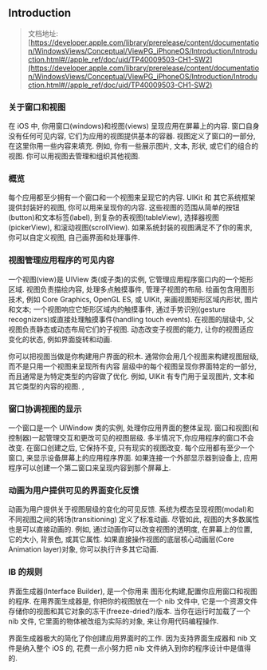 ## Introduction

>文档地址: 
[https://developer.apple.com/library/prerelease/content/documentation/WindowsViews/Conceptual/ViewPG_iPhoneOS/Introduction/Introduction.html#//apple_ref/doc/uid/TP40009503-CH1-SW2](https://developer.apple.com/library/prerelease/content/documentation/WindowsViews/Conceptual/ViewPG_iPhoneOS/Introduction/Introduction.html#//apple_ref/doc/uid/TP40009503-CH1-SW2)

### **关于窗口和视图**

  在 iOS 中, 你用窗口(windows)和视图(views) 呈现应用在屏幕上的内容. 窗口自身没有任何可见内容, 它们为应用的视图提供基本的容器. 视图定义了窗口的一部分, 在这里你用一些内容来填充. 例如, 你有一些展示图片, 文本, 形状, 或它们的组合的视图. 你可以用视图去管理和组织其他视图. 

### 概览

  每个应用都至少拥有一个窗口和一个视图来呈现它的内容. 
UIKit 和 其它系统框架提供封装好的视图, 你可以用来呈现你的内容. 
  这些视图的范围从简单的按钮(button)和文本标签(label), 到复杂的表视图(tableView), 选择器视图(pickerView), 和滚动视图(scrollView). 
  如果系统封装的视图满足不了你的需求, 你可以自定义视图, 自己画界面和处理事件. 

### 视图管理应用程序的可见内容

  一个视图(view)是 UIView 类(或子类)的实例, 它管理应用程序窗口内的一个矩形区域. 
  视图负责描绘内容, 处理多点触摸事件, 管理子视图的布局. 
  绘画包含用图形技术, 例如 Core Graphics,  OpenGL ES,  或 UIKit, 来画视图矩形区域内形状, 图片和文本;
  一个视图响应它矩形区域内的触摸事件,  通过手势识别(gesture recognizers)或直接处理触摸事件(handling touch events). 
  在视图的层级中, 父视图负责静态或动态布局它们的子视图. 
  动态改变子视图的能力, 让你的视图适应变化的状态, 例如界面旋转和动画. 
 
你可以把视图当做是你构建用户界面的积木. 
 通常你会用几个视图来构建视图层级,  而不是只用一个视图来呈现所有内容
  层级中的每个视图呈现你界面特定的一部分, 而且通常是为特定类型的内容做了优化. 
例如,  UIKit 有专门用于呈现图片, 文本和其它类型的内容的视图. ,  


### 窗口协调视图的显示

一个窗口是一个 UIWindow 类的实例,  处理你应用界面的整体呈现.
窗口和视图(和控制器)一起管理交互和更改可见的视图层级.
多半情况下,你应用程序的窗口不会改变.
在窗口创建之后, 它保持不变, 只有现实的视图改变.
每个应用都有至少一个窗口, 来显示设备屏幕上的应用程序界面.
如果连接一个外部显示器到设备上, 应用程序可以创建一个第二窗口来呈现内容到那个屏幕上.


### 动画为用户提供可见的界面变化反馈

动画为用户提供关于视图层级的变化的可见反馈.
系统为模态呈现视图(modal)和不同视图之间的转场(transitioning)
定义了标准动画.
尽管如此, 视图的大多数属性也是可以直接动画的.
例如, 通过动画你可以改变视图的透明度, 在屏幕上的位置, 它的大小, 背景色, 或其它属性.
如果直接操作视图的底层核心动画层(Core Animation layer)对象, 你可以执行许多其它动画.

### IB 的规则

界面生成器(Interface Builder), 是一个你用来 图形化构建,配置你应用窗口和视图 的程序.
 在用界面生成器是, 你把你的视图放在一个 nib 文件中, 它是一个资源文件存储你的视图和其它对象的冻干(freeze-dried?)版本.
当你在运行时加载了一个 nib 文件, 它里面的物体被改组为实际的对象, 来让你用代码编程操作.

界面生成器极大的简化了你创建应用界面时的工作.
因为支持界面生成器和 nib 文件是纳入整个 iOS 的, 花费一点小努力把 nib 文件纳入到你的程序设计中是值得的.













